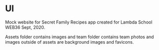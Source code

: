 # UI

Mock website for Secret Family Recipes app created for Lambda School WEB36 Sept, 2020.

Assets folder contains images and team folder contains team photos and images outside of assets are background images and favicons.